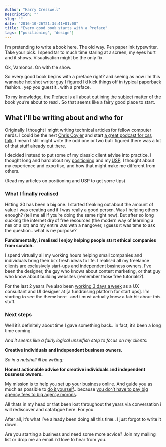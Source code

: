 ```yaml
---
Author: "Harry Cresswell"
Description: ""
slug: ""
date: "2016-10-26T21:34:41+01:00"
title: "Every good book starts with a Preface"
tags: ["positioning", "design"]
---
```



I’m pretending to write a book here. The old way. Pen paper ink typewriter. Take your pick. I spend far to much time staring at a screen, my eyes hurt and it shows. Visualisation might be the only fix.<!--more-->

Ok, Vamonos. On with the show.

So every good book begins with a preface right? and seeing as now i’m this wannabe hot shot writer guy I figured I’d kick things off in typical paperback fashion.. yep you guest it.. with a preface.

To my knowledge, [the Preface](http://www.com) is all about outlining the subject matter of the book you’re about to read . So that seems like a fairly good place to start.


## What i’ll be writing about and who for

Originally I thought i might writing technical articles for fellow computer nerds. I could be the next [Chris Coyier](http://www.com) and start [a great podcast for css folk](http://www.com). I mean I still might write the odd one or two but i figured there was a lot of that stuff already out there.

I decided instead to put some of my classic client advise into practice. I thought long and hard about my [positioning](http://www.com) and my [USP](http://www.com). I thought about my experience and expertise, and how that might make me different from others.

(Read my articles on positioning and USP to get some tips)

### What I finally realised

Hitting 30 has been a big one. I started freaking out about the amount of value i was creating and if I was really a good person. Was I helping others enough? (tell me all if you’re doing the same right now). But after so long sucking the internet dry of free resources (the modern way of learning a hell of a lot) and my entire 20s with a hangover, I guess it was time to ask the question.. what is my purpose?

**Fundamentally, i realised I enjoy helping people start ethical companies from scratch.**

I spend virtually all my working hours helping small companies and individuals bring their box fresh ideas to life. I realised all my freelance clients are exclusively start-ups and independent business owners. I’ve been the designer, the guy who knows about content marketing, or that guy who know about building websites (remember those free tutorials?).

For the last 2 years i’ve also been [working 3 days a week](http://www.com) as a UX consultant and UI designer at [a fundraising platform for start ups]. I’m starting to see the theme here.. and i must actually know a fair bit about this stuff.


### Next steps

Well it’s definitely about time I gave something back.. in fact, it’s been a long time coming.

*And it seems like a fairly logical unselfish step to focus on my clients:*

**Creative individuals and independent business owners.**

*So in a nutshell ill be writing:*

**Honest actionable advice for creative individuals and independent business owners.**

My mission is to help you set up your business online. And guide you as much as possible to [do it yourself](http://www.com).. because [you don’t have to pay big agency fees to big agency morons](http://www.com).

All thats in my head or that been lost throughout the years via conversation i will rediscover and catalogue here. For you.

After all, it’s what I’ve already been doing all this time.. I just forgot to write it down.

Are you starting a business and need some more advice? Join my mailing list or drop me an email. i’d love to hear from you.
